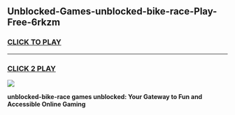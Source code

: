 
## Unblocked-Games-unblocked-bike-race-Play-Free-6rkzm
<h3>
<a href="https://premium76.site?title=unblocked-bike-race&ref=23A">CLICK TO PLAY</a></h3>
<hr>

<h3>
<a href="https://premium76.site?title=unblocked-bike-race&ref=23A">CLICK 2 PLAY</a>
  
</h3>

<a href="https://premium76.site?title=unblocked-bike-race&ref=23A"><img src="https://clearcache.store/games.png"></a>


**unblocked-bike-race games unblocked: Your Gateway to Fun and Accessible Online Gaming**
